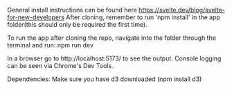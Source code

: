 General install instructions can be found here https://svelte.dev/blog/svelte-for-new-developers
After cloning, remember to run 'npm install' in the app folder(this should only be required the first time).


To run the app after cloning the repo, navigate into the folder through the terminal and run:
npm run dev    

In a browser go to http://localhost:5173/ to see the output. Console logging can be seen via Chrome's Dev Tools. 

Dependencies: Make sure you have d3 downloaded (npm install d3)
